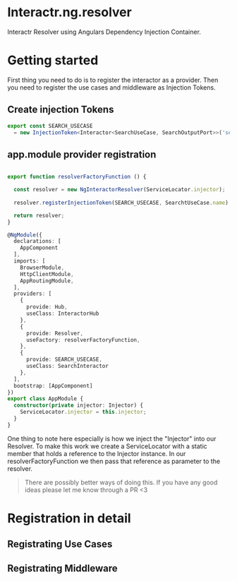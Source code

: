 # Interactr.ng.resolver

Interactr Resolver using Angulars Dependency Injection Container.

# Getting started
First thing you need to do is to register the interactor as a provider. 
Then you need to register the use cases and middleware as Injection Tokens.

## Create injection Tokens
```Typescript
export const SEARCH_USECASE
  = new InjectionToken<Interactor<SearchUseCase, SearchOutputPort>>('search');
```

## app.module provider registration
```Typescript

export function resolverFactoryFunction () {

  const resolver = new NgInteractorResolver(ServiceLocator.injector);
  
  resolver.registerInjectionToken(SEARCH_USECASE, SearchtUseCase.name);

  return resolver;
}

@NgModule({
  declarations: [
    AppComponent
  ],
  imports: [
    BrowserModule,
    HttpClientModule,
    AppRoutingModule,
  ],
  providers: [
    {
      provide: Hub,
      useClass: InteractorHub
    },
    {
      provide: Resolver,
      useFactory: resolverFactoryFunction,
    },
    {
      provide: SEARCH_USECASE,
      useClass: SearchInteractor
    },
  ],
  bootstrap: [AppComponent]
})
export class AppModule {
  constructor(private injector: Injector) {
    ServiceLocator.injector = this.injector;
  }
}
```
One thing to note here especially is how we inject the "Injector" into our Resolver.
To make this work we create a ServiceLocator with a static member that holds a reference to the Injector instance.
In our resolverFactoryFunction we then pass that reference as parameter to the resolver.

> There are possibly better ways of doing this. If you have any good ideas please let me know through a PR <3


# Registration in detail

## Registrating Use Cases

## Registrating Middleware
